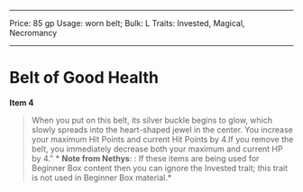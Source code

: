 
---
Price: 85 gp
Usage: worn belt;
Bulk: L
Traits: Invested, Magical, Necromancy

---

# Belt of Good Health

**Item 4**

> When you put on this belt, its silver buckle begins to glow, which slowly spreads into the heart-shaped jewel in the center. You increase your maximum Hit Points and current Hit Points by 4.If you remove the belt, you immediately decrease both your maximum and current HP by 4." *
**Note from Nethys**: : If these items are being used for Beginner Box content then you can ignore the Invested trait; this trait is not used in Beginner Box material.* 
